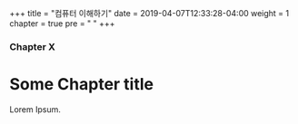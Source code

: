 +++
title = "컴퓨터 이해하기"
date = 2019-04-07T12:33:28-04:00
weight = 1
chapter = true
pre = "<i class='fas fa-laptop'></i> "
+++

### Chapter X

# Some Chapter title

Lorem Ipsum.